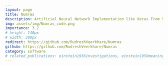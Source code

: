 ```yaml
---
layout: page
title: Numras
description: Artificial Neural Network Implementation like Keras From Scratch using Numpy
img: assets/img/Numras_code.png
importance: 3.2
# height: 140px
# width: 300px
redirect: https://github.com/RudreshVeerkhare/Numras
github: https://github.com/RudreshVeerkhare/Numras
category: software
# related_publications: einstein1956investigations, einstein1950meaning
---
```

